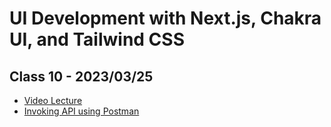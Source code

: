 # UI Development with Next.js, Chakra UI, and Tailwind CSS

## Class 10 - 2023/03/25

- [Video Lecture](https://www.youtube.com/live/CVSwvlqY2qc?feature=share)
- [Invoking API using Postman](https://github.com/panaverse/learn-nextjs/tree/main/step08_invoking_api)
